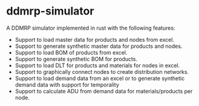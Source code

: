 # ddmrp-simulator

A DDMRP simulator implemented in rust with the following features:
* Support to load master data for products and nodes from excel.
* Support to generate synthetic master data for products and nodes.
* Support to load BOM of products from excel.
* Support to generate synthetic BOM for products.
* Support to load DLT for products and materials for nodes in excel.
* Support to graphically connect nodes to create distribution networks.
* Support to load demand data from an excel or to generate synthetic demand data with support for temporality
* Support to calculate ADU from demand data for materials/products per node.
